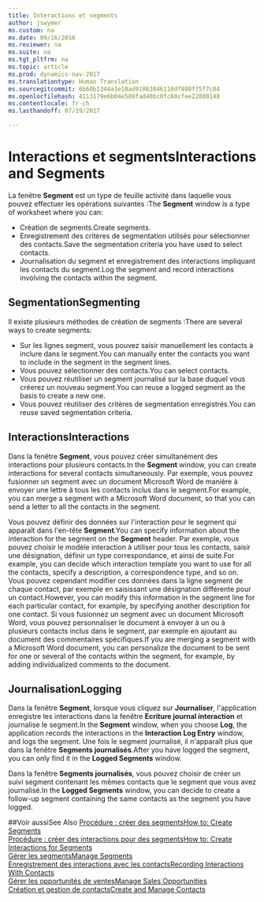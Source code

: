 ```yaml
---
title: Interactions et segments
author: jswymer
ms.custom: na
ms.date: 09/16/2016
ms.reviewer: na
ms.suite: na
ms.tgt_pltfrm: na
ms.topic: article
ms.prod: dynamics-nav-2017
ms.translationtype: Human Translation
ms.sourcegitcommit: 6b60b1344a1e18ad91863046110df880f75f7c04
ms.openlocfilehash: 4113179e6b04e509fad40bc0fc60cfee22800148
ms.contentlocale: fr-ch
ms.lasthandoff: 07/19/2017

---
```

# <a name="interactions-and-segments"></a><span data-ttu-id="6fb7f-102">Interactions et segments</span><span class="sxs-lookup"><span data-stu-id="6fb7f-102">Interactions and Segments</span></span>
<span data-ttu-id="6fb7f-103">La fenêtre **Segment** est un type de feuille activité dans laquelle vous pouvez effectuer les opérations suivantes :</span><span class="sxs-lookup"><span data-stu-id="6fb7f-103">The **Segment** window is a type of worksheet where you can:</span></span>

* <span data-ttu-id="6fb7f-104">Création de segments.</span><span class="sxs-lookup"><span data-stu-id="6fb7f-104">Create segments.</span></span>
* <span data-ttu-id="6fb7f-105">Enregistrement des critères de segmentation utilisés pour sélectionner des contacts.</span><span class="sxs-lookup"><span data-stu-id="6fb7f-105">Save the segmentation criteria you have used to select contacts.</span></span>
* <span data-ttu-id="6fb7f-106">Journalisation du segment et enregistrement des interactions impliquant les contacts du segment.</span><span class="sxs-lookup"><span data-stu-id="6fb7f-106">Log the segment and record interactions involving the contacts within the segment.</span></span>

## <a name="segmenting"></a><span data-ttu-id="6fb7f-107">Segmentation</span><span class="sxs-lookup"><span data-stu-id="6fb7f-107">Segmenting</span></span>
<span data-ttu-id="6fb7f-108">Il existe plusieurs méthodes de création de segments :</span><span class="sxs-lookup"><span data-stu-id="6fb7f-108">There are several ways to create segments:</span></span>

* <span data-ttu-id="6fb7f-109">Sur les lignes segment, vous pouvez saisir manuellement les contacts à inclure dans le segment.</span><span class="sxs-lookup"><span data-stu-id="6fb7f-109">You can manually enter the contacts you want to include in the segment in the segment lines.</span></span>
* <span data-ttu-id="6fb7f-110">Vous pouvez sélectionner des contacts.</span><span class="sxs-lookup"><span data-stu-id="6fb7f-110">You can select contacts.</span></span>
* <span data-ttu-id="6fb7f-111">Vous pouvez réutiliser un segment journalisé sur la base duquel vous créerez un nouveau segment.</span><span class="sxs-lookup"><span data-stu-id="6fb7f-111">You can reuse a logged segment as the basis to create a new one.</span></span>
* <span data-ttu-id="6fb7f-112">Vous pouvez réutiliser des critères de segmentation enregistrés.</span><span class="sxs-lookup"><span data-stu-id="6fb7f-112">You can reuse saved segmentation criteria.</span></span>

## <a name="interactions"></a><span data-ttu-id="6fb7f-113">Interactions</span><span class="sxs-lookup"><span data-stu-id="6fb7f-113">Interactions</span></span>
<span data-ttu-id="6fb7f-114">Dans la fenêtre **Segment**, vous pouvez créer simultanément des interactions pour plusieurs contacts.</span><span class="sxs-lookup"><span data-stu-id="6fb7f-114">In the **Segment** window, you can create interactions for several contacts simultaneously.</span></span> <span data-ttu-id="6fb7f-115">Par exemple, vous pouvez fusionner un segment avec un document Microsoft Word de manière à envoyer une lettre à tous les contacts inclus dans le segment.</span><span class="sxs-lookup"><span data-stu-id="6fb7f-115">For example, you can merge a segment with a Microsoft Word document, so that you can send a letter to all the contacts in the segment.</span></span>

<span data-ttu-id="6fb7f-116">Vous pouvez définir des données sur l'interaction pour le segment qui apparaît dans l'en-tête **Segment**.</span><span class="sxs-lookup"><span data-stu-id="6fb7f-116">You can specify information about the interaction for the segment on the **Segment** header.</span></span> <span data-ttu-id="6fb7f-117">Par exemple, vous pouvez choisir le modèle interaction à utiliser pour tous les contacts, saisir une désignation, définir un type correspondance, et ainsi de suite.</span><span class="sxs-lookup"><span data-stu-id="6fb7f-117">For example, you can decide which interaction template you want to use for all the contacts, specify a description, a correspondence type, and so on.</span></span> <span data-ttu-id="6fb7f-118">Vous pouvez cependant modifier ces données dans la ligne segment de chaque contact, par exemple en saisissant une désignation différente pour un contact.</span><span class="sxs-lookup"><span data-stu-id="6fb7f-118">However, you can modify this information in the segment line for each particular contact, for example, by specifying another description for one contact.</span></span> <span data-ttu-id="6fb7f-119">Si vous fusionnez un segment avec un document Microsoft Word, vous pouvez personnaliser le document à envoyer à un ou à plusieurs contacts inclus dans le segment, par exemple en ajoutant au document des commentaires spécifiques.</span><span class="sxs-lookup"><span data-stu-id="6fb7f-119">If you are merging a segment with a Microsoft Word document, you can personalize the document to be sent for one or several of the contacts within the segment, for example, by adding individualized comments to the document.</span></span>

## <a name="logging"></a><span data-ttu-id="6fb7f-120">Journalisation</span><span class="sxs-lookup"><span data-stu-id="6fb7f-120">Logging</span></span>
<span data-ttu-id="6fb7f-121">Dans la fenêtre **Segment**, lorsque vous cliquez sur **Journaliser**, l'application enregistre les interactions dans la fenêtre **Ecriture journal interaction** et journalise le segment.</span><span class="sxs-lookup"><span data-stu-id="6fb7f-121">In the **Segment** window, when you choose **Log**, the application records the interactions in the **Interaction Log Entry** window, and logs the segment.</span></span> <span data-ttu-id="6fb7f-122">Une fois le segment journalisé, il n'apparaît plus que dans la fenêtre **Segments journalisés**.</span><span class="sxs-lookup"><span data-stu-id="6fb7f-122">After you have logged the segment, you can only find it in the **Logged Segments** window.</span></span>

<span data-ttu-id="6fb7f-123">Dans la fenêtre **Segments journalisés**, vous pouvez choisir de créer un suivi segment contenant les mêmes contacts que le segment que vous avez journalisé.</span><span class="sxs-lookup"><span data-stu-id="6fb7f-123">In the **Logged Segments** window, you can decide to create a follow-up segment containing the same contacts as the segment you have logged.</span></span>


##<a name="see-also"></a><span data-ttu-id="6fb7f-124">Voir aussi</span><span class="sxs-lookup"><span data-stu-id="6fb7f-124">See Also</span></span>
[<span data-ttu-id="6fb7f-125">Procédure : créer des segments</span><span class="sxs-lookup"><span data-stu-id="6fb7f-125">How to: Create Segments</span></span>](marketing-how-create-segment.md)  
[<span data-ttu-id="6fb7f-126">Procédure : créer des interactions pour des segments</span><span class="sxs-lookup"><span data-stu-id="6fb7f-126">How to: Create Interactions for Segments</span></span>](marketing-how-create-interactions.md)  
[<span data-ttu-id="6fb7f-127">Gérer les segments</span><span class="sxs-lookup"><span data-stu-id="6fb7f-127">Manage Segments</span></span>](marketing-segments.md)  
[<span data-ttu-id="6fb7f-128">Enregistrement des interactions avec les contacts</span><span class="sxs-lookup"><span data-stu-id="6fb7f-128">Recording Interactions With Contacts</span></span>](marketing-interactions.md)  
[<span data-ttu-id="6fb7f-129">Gérer les opportunités de ventes</span><span class="sxs-lookup"><span data-stu-id="6fb7f-129">Manage Sales Opportunities</span></span>](marketing-manage-sales-opportunities.md)  
[<span data-ttu-id="6fb7f-130">Création et gestion de contacts</span><span class="sxs-lookup"><span data-stu-id="6fb7f-130">Create and Manage Contacts</span></span>](marketing-contacts.md)


